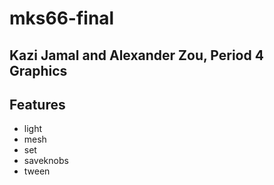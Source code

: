 # mks66-final

## Kazi Jamal and Alexander Zou, Period 4 Graphics

## Features
- light
- mesh
- set
- saveknobs
- tween
